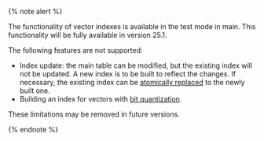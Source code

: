 {% note alert %}

The functionality of vector indexes is available in the test mode in main. This functionality will be fully available in version 25.1.

The following features are not supported:

* Index update: the main table can be modified, but the existing index will not be updated. A new index is to be built to reflect the changes. If necessary, the existing index can be [atomically replaced](../reference/ydb-cli/commands/secondary_index?version=main#rename) to the newly built one.
* Building an index for vectors with [bit quantization](../yql/reference/udf/list/knn.md#functions-convert).

These limitations may be removed in future versions.

{% endnote %}
